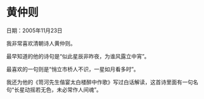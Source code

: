 # 黄仲则

日期：2005年11月23日

我非常喜欢清朝诗人黄仲则。

最早知道的他的诗句是“似此星辰非昨夜，为谁风露立中宵”。

最喜欢的一句则是“悄立市桥人不识，一星如月看多时”。

我还为他的《笥河先生偕宴太白楼醉中作歌》写过白话解读，这首诗里面有一句名句“长星动摇若无色，未必常作人间魂”。

